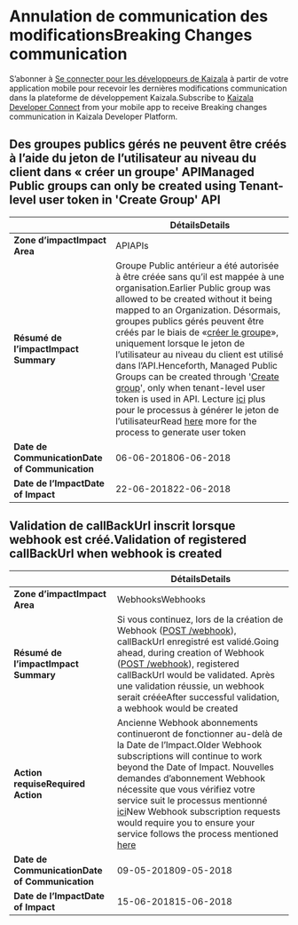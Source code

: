 # <a name="breaking-changes-communication"></a><span data-ttu-id="77674-101">Annulation de communication des modifications</span><span class="sxs-lookup"><span data-stu-id="77674-101">Breaking Changes communication</span></span>

<span data-ttu-id="77674-102">S’abonner à [Se connecter pour les développeurs de Kaizala](https://join.kaiza.la/g/jwoUnTyHR_Kgrd_GuDDc1w) à partir de votre application mobile pour recevoir les dernières modifications communication dans la plateforme de développement Kaizala.</span><span class="sxs-lookup"><span data-stu-id="77674-102">Subscribe to [Kaizala Developer Connect](https://join.kaiza.la/g/jwoUnTyHR_Kgrd_GuDDc1w) from your mobile app to receive Breaking changes communication in Kaizala Developer Platform.</span></span>

<!---

## Deprecating Mobile Number data from Kaizala APIs & Webhooks
||Details|
|--|--|
|**Impact Area**| APIs & Webhooks |
|**Impact Summary**|Kaizala APIs & Webhooks will stop returning Mobile Number as part of reponse. It will return Kaizala userIDs, which can be used to identify unique users. List of APIs & Webhook impacted:<br> <ol><li></li>|
|**Requires Action**|3rd party developers should make necessary changes to avoid break in their solutions. During the time period between 'Date of communication' & 'Date of Impact', Kaizala APIs will return both Mobile numbers and User IDs|
|**Date of Communication**| 18-04-2018 |
|**Date of Impact**| 15-05-2018|

-->

## <a name="managed-public-groups-can-only-be-created-using-tenant-level-user-token-in-create-group-api"></a><span data-ttu-id="77674-103">Des groupes publics gérés ne peuvent être créés à l’aide du jeton de l’utilisateur au niveau du client dans « créer un groupe' API</span><span class="sxs-lookup"><span data-stu-id="77674-103">Managed Public groups can only be created using Tenant-level user token in 'Create Group' API</span></span>

||<span data-ttu-id="77674-104">Détails</span><span class="sxs-lookup"><span data-stu-id="77674-104">Details</span></span>|
|--|--|
|<span data-ttu-id="77674-105">**Zone d’impact**</span><span class="sxs-lookup"><span data-stu-id="77674-105">**Impact Area**</span></span>| <span data-ttu-id="77674-106">API</span><span class="sxs-lookup"><span data-stu-id="77674-106">APIs</span></span> |
|<span data-ttu-id="77674-107">**Résumé de l’impact**</span><span class="sxs-lookup"><span data-stu-id="77674-107">**Impact Summary**</span></span>| <span data-ttu-id="77674-108">Groupe Public antérieur a été autorisée à être créée sans qu’il est mappée à une organisation.</span><span class="sxs-lookup"><span data-stu-id="77674-108">Earlier Public group was allowed to be created without it being mapped to an Organization.</span></span> <span data-ttu-id="77674-109">Désormais, groupes publics gérés peuvent être créés par le biais de «[créer le groupe](https://docs.microsoft.com/en-us/kaizala/connectors/groups#groups)», uniquement lorsque le jeton de l’utilisateur au niveau du client est utilisé dans l’API.</span><span class="sxs-lookup"><span data-stu-id="77674-109">Henceforth, Managed Public Groups can be created through '[Create group](https://docs.microsoft.com/en-us/kaizala/connectors/groups#groups)', only when tenant-level user token is used in API.</span></span> <span data-ttu-id="77674-110">Lecture [ici](connectors/UserToken.md) plus pour le processus à générer le jeton de l’utilisateur</span><span class="sxs-lookup"><span data-stu-id="77674-110">Read [here](connectors/UserToken.md) more for the process to generate user token</span></span> |
|<span data-ttu-id="77674-111">**Date de Communication**</span><span class="sxs-lookup"><span data-stu-id="77674-111">**Date of Communication**</span></span>|<span data-ttu-id="77674-112">06-06-2018</span><span class="sxs-lookup"><span data-stu-id="77674-112">06-06-2018</span></span>|
|<span data-ttu-id="77674-113">**Date de l’Impact**</span><span class="sxs-lookup"><span data-stu-id="77674-113">**Date of Impact**</span></span>|<span data-ttu-id="77674-114">22-06-2018</span><span class="sxs-lookup"><span data-stu-id="77674-114">22-06-2018</span></span>|

## <a name="validation-of-registered-callbackurl-when-webhook-is-created"></a><span data-ttu-id="77674-115">Validation de callBackUrl inscrit lorsque webhook est créé.</span><span class="sxs-lookup"><span data-stu-id="77674-115">Validation of registered callBackUrl when webhook is created</span></span>

||<span data-ttu-id="77674-116">Détails</span><span class="sxs-lookup"><span data-stu-id="77674-116">Details</span></span>|
|--|--|
|<span data-ttu-id="77674-117">**Zone d’impact**</span><span class="sxs-lookup"><span data-stu-id="77674-117">**Impact Area**</span></span>| <span data-ttu-id="77674-118">Webhooks</span><span class="sxs-lookup"><span data-stu-id="77674-118">Webhooks</span></span> |
|<span data-ttu-id="77674-119">**Résumé de l’impact**</span><span class="sxs-lookup"><span data-stu-id="77674-119">**Impact Summary**</span></span>| <span data-ttu-id="77674-120">Si vous continuez, lors de la création de Webhook ([POST /webhook](https://docs.microsoft.com/en-us/kaizala/connectors/webhooks#webhook)), callBackUrl enregistré est validé.</span><span class="sxs-lookup"><span data-stu-id="77674-120">Going ahead, during creation of Webhook ([POST /webhook](https://docs.microsoft.com/en-us/kaizala/connectors/webhooks#webhook)), registered callBackUrl would be validated.</span></span> <span data-ttu-id="77674-121">Après une validation réussie, un webhook serait créée</span><span class="sxs-lookup"><span data-stu-id="77674-121">After successful validation, a webhook would be created</span></span> |
|<span data-ttu-id="77674-122">**Action requise**</span><span class="sxs-lookup"><span data-stu-id="77674-122">**Required Action**</span></span>| <span data-ttu-id="77674-123">Ancienne Webhook abonnements continueront de fonctionner au-delà de la Date de l’Impact.</span><span class="sxs-lookup"><span data-stu-id="77674-123">Older Webhook subscriptions will continue to work beyond the Date of Impact.</span></span> <span data-ttu-id="77674-124">Nouvelles demandes d’abonnement Webhook nécessite que vous vérifiez votre service suit le processus mentionné [ici](connectors/WebHookValidaton.md)</span><span class="sxs-lookup"><span data-stu-id="77674-124">New Webhook subscription requests would require you to ensure your service follows the process mentioned [here](connectors/WebHookValidaton.md)</span></span> |
|<span data-ttu-id="77674-125">**Date de Communication**</span><span class="sxs-lookup"><span data-stu-id="77674-125">**Date of Communication**</span></span>|<span data-ttu-id="77674-126">09-05-2018</span><span class="sxs-lookup"><span data-stu-id="77674-126">09-05-2018</span></span>|
|<span data-ttu-id="77674-127">**Date de l’Impact**</span><span class="sxs-lookup"><span data-stu-id="77674-127">**Date of Impact**</span></span>|<span data-ttu-id="77674-128">15-06-2018</span><span class="sxs-lookup"><span data-stu-id="77674-128">15-06-2018</span></span>|

<!---

## Webhook subscription will be cancelled, if 10 consecutive failures are received

||Details|
|--|--|
|**Impact Area**| Webhooks |
|**Impact Summary**| Subscription of WebHooks would be suspended, if Kaizala server doesn't receive success for 10 consecutive attempts. Developer will get communication regarding the same on Kaizala Developer Connect. Click here to join [Kaizala Developer Connect]()|
|**Required Action**||
|**Date of Communication**| 18-04-2018 |
|**Date of Impact**| 01-06-2018 |
-->


